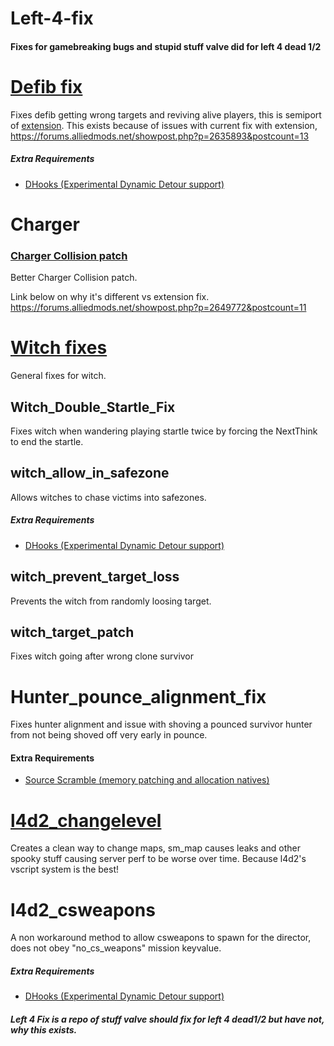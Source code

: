 # Left-4-fix

#### Fixes for gamebreaking bugs and stupid stuff valve did for left 4 dead 1/2


# [Defib fix](https://forums.alliedmods.net/showthread.php?t=315483)
Fixes defib getting wrong targets and reviving alive players, this is semiport of [extension](https://github.com/Satanic-Spirit/defib-fix).
This exists because of issues with current fix with extension, https://forums.alliedmods.net/showpost.php?p=2635893&postcount=13
 ##### Extra Requirements

 - [DHooks (Experimental Dynamic Detour support)](https://forums.alliedmods.net/showthread.php?p=2588686#post2588686)

# Charger
### [Charger Collision patch](https://forums.alliedmods.net/showthread.php?t=315482)
Better Charger Collision patch.

Link below on why it's different vs extension fix.
https://forums.alliedmods.net/showpost.php?p=2649772&postcount=11

# [Witch fixes](https://forums.alliedmods.net/showthread.php?p=2647014)
General fixes for witch.
 
 ## Witch_Double_Startle_Fix
 Fixes witch when wandering playing startle twice by forcing the NextThink to end the startle.
 
 ## witch_allow_in_safezone
 Allows witches to chase victims into safezones.
 ##### Extra Requirements

 - [DHooks (Experimental Dynamic Detour support)](https://forums.alliedmods.net/showthread.php?p=2588686#post2588686)

## witch_prevent_target_loss

Prevents the witch from randomly loosing target.

## witch_target_patch

Fixes witch going after wrong clone survivor

# Hunter_pounce_alignment_fix
Fixes hunter alignment and issue with shoving a pounced survivor hunter from not being shoved off very early in pounce.
#### Extra Requirements
-   [Source Scramble (memory patching and allocation natives)](https://forums.alliedmods.net/showpost.php?s=afcc4e2813b2d4593c91fe25b8dbc3e8&p=2657347&postcount=1)

# [l4d2_changelevel](https://forums.alliedmods.net/showthread.php?p=2669850)

Creates a clean way to change maps, sm_map causes leaks and other spooky stuff causing server perf to be worse over time.
Because l4d2's vscript system is the best!

# l4d2_csweapons

A non workaround method to allow csweapons to spawn for the director, does not obey "no_cs_weapons" mission keyvalue.
 ##### Extra Requirements

 - [DHooks (Experimental Dynamic Detour support)](https://forums.alliedmods.net/showthread.php?p=2588686#post2588686)

##### Left 4 Fix is a repo of stuff valve should fix for left 4 dead1/2 but have not, why this exists.